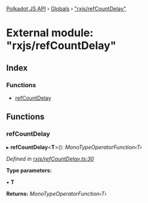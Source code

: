 [Polkadot JS API](../README.md) › [Globals](../globals.md) › ["rxjs/refCountDelay"](_rxjs_refcountdelay_.md)

# External module: "rxjs/refCountDelay"

## Index

### Functions

* [refCountDelay](_rxjs_refcountdelay_.md#refcountdelay)

## Functions

###  refCountDelay

▸ **refCountDelay**<**T**>(): *MonoTypeOperatorFunction‹T›*

*Defined in [rxjs/refCountDelay.ts:30](https://github.com/polkadot-js/api/blob/2371d6a29c/packages/rpc-core/src/rxjs/refCountDelay.ts#L30)*

**Type parameters:**

▪ **T**

**Returns:** *MonoTypeOperatorFunction‹T›*
